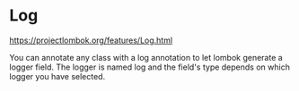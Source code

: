 # Log

https://projectlombok.org/features/Log.html

You can annotate any class with a log annotation to let lombok generate a logger field.
The logger is named log and the field's type depends on which logger you have selected.
